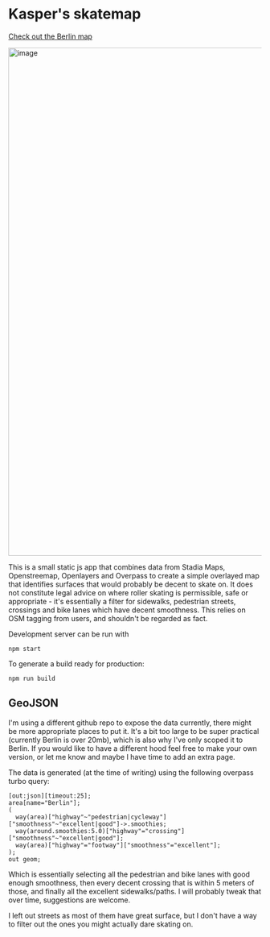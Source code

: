 # Kasper's skatemap

[Check out the Berlin map](https://kaspers-skatemap.surge.sh)

<img width="1009" alt="image" src="https://github.com/kholbekj/kaspers-skatemap/assets/2786571/5e79a354-6246-403f-b3cb-29200730edbe">


This is a small static js app that combines data from Stadia Maps, Openstreemap, Openlayers and Overpass to create a simple overlayed map that identifies surfaces that would probably be decent to skate on. It does not constitute legal advice on where roller skating is permissible, safe or appropriate - it's essentially a filter for sidewalks, pedestrian streets, crossings and bike lanes which have decent smoothness. This relies on OSM tagging from users, and shouldn't be regarded as fact.

Development server can be run with

    npm start

To generate a build ready for production:

    npm run build

## GeoJSON
I'm using a different github repo to expose the data currently, there might be more appropriate places to put it. It's a bit too large to be super practical (currently Berlin is over 20mb), which is also why I've only scoped it to Berlin. If you would like to have a different hood feel free to make your own version, or let me know and maybe I have time to add an extra page.

The data is generated (at the time of writing) using the following overpass turbo query:

```
[out:json][timeout:25];
area[name="Berlin"];
(
  way(area)["highway"~"pedestrian|cycleway"]["smoothness"~"excellent|good"]->.smoothies;
  way(around.smoothies:5.0)["highway"="crossing"]["smoothness"~"excellent|good"];
  way(area)["highway"="footway"]["smoothness"="excellent"];
);
out geom;
```

Which is essentially selecting all the pedestrian and bike lanes with good enough smoothness, then every decent crossing that is within 5 meters of those, and finally all the excellent sidewalks/paths. I will probably tweak that over time, suggestions are welcome. 

I left out streets as most of them have great surface, but I don't have a way to filter out the ones you might actually dare skating on.

